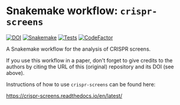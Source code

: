 # Snakemake workflow: `crispr-screens`

[![DOI](https://zenodo.org/badge/DOI/10.5281/zenodo.10286661.svg)](https://doi.org/10.5281/zenodo.10286661)
[![Snakemake](https://img.shields.io/badge/snakemake-≥8.13.0-brightgreen.svg)](https://snakemake.github.io)
[![Tests](https://github.com/niekwit/crispr-screens/actions/workflows/main.yml/badge.svg)](https://github.com/niekwit/crispr-screens/actions/workflows/main.yml)
[![CodeFactor](https://www.codefactor.io/repository/github/niekwit/crispr-screens/badge)](https://www.codefactor.io/repository/github/niekwit/crispr-screens)


A Snakemake workflow for the analysis of CRISPR screens.

If you use this workflow in a paper, don't forget to give credits to the authors by citing the URL of this (original) repository and its DOI (see above).

Instructions of how to use `crispr-screens` can be found here:

https://crispr-screens.readthedocs.io/en/latest/
